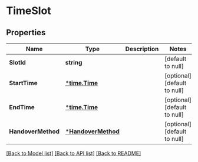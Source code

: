 # TimeSlot

## Properties
Name | Type | Description | Notes
------------ | ------------- | ------------- | -------------
**SlotId** | **string** |  | [default to null]
**StartTime** | [***time.Time**](time.Time.md) |  | [optional] [default to null]
**EndTime** | [***time.Time**](time.Time.md) |  | [optional] [default to null]
**HandoverMethod** | [***HandoverMethod**](HandoverMethod.md) |  | [optional] [default to null]

[[Back to Model list]](../README.md#documentation-for-models) [[Back to API list]](../README.md#documentation-for-api-endpoints) [[Back to README]](../README.md)

